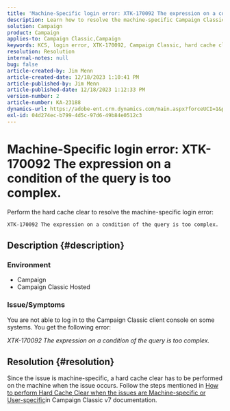 ```yaml
---
title: 'Machine-Specific login error: XTK-170092 The expression on a condition of the query is too complex.'
description: Learn how to resolve the machine-specific Campaign Classic client console login error.
solution: Campaign
product: Campaign
applies-to: Campaign Classic,Campaign
keywords: KCS, login error, XTK-170092, Campaign Classic, hard cache clear
resolution: Resolution
internal-notes: null
bug: false
article-created-by: Jim Menn
article-created-date: 12/18/2023 1:10:41 PM
article-published-by: Jim Menn
article-published-date: 12/18/2023 1:12:33 PM
version-number: 2
article-number: KA-23188
dynamics-url: https://adobe-ent.crm.dynamics.com/main.aspx?forceUCI=1&pagetype=entityrecord&etn=knowledgearticle&id=b1a668d2-a69d-ee11-be37-6045bd006268
exl-id: 04d274ec-b799-4d5c-97d6-49b84e0512c3
---
```

# Machine-Specific login error: XTK-170092 The expression on a condition of the query is too complex.


Perform the hard cache clear to resolve the machine-specific login error:




```
XTK-170092 The expression on a condition of the query is too complex.
```




## Description {#description}


### <b>Environment</b>

- Campaign
- Campaign Classic Hosted




### <b>Issue/Symptoms</b>

You are not able to log in to the Campaign Classic client console on some systems. You get the following error:

*XTK-170092 The expression on a condition of the query is too complex.*


## Resolution {#resolution}


Since the issue is machine-specific, a hard cache clear has to be performed on the machine when the issue occurs. Follow the steps mentioned in [How to perform Hard Cache Clear when the issues are Machine-specific or User-specific](https://experienceleague.adobe.com/docs/campaign-classic/using/getting-started/starting-with-adobe-campaign/faq/faq-campaign-config.html#perform-hard-cache-clear)in Campaign Classic v7 documentation.
